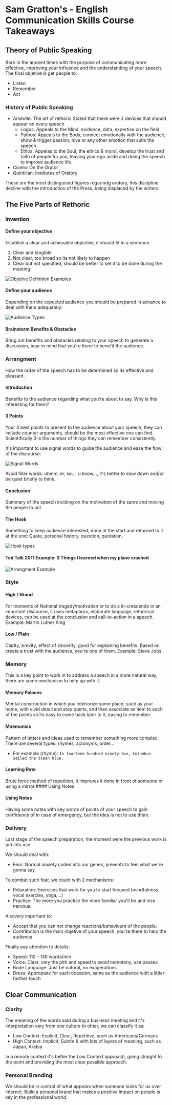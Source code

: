 # Sam Gratton's - English Communication Skills Course Takeaways

## Theory of Public Speaking

Born in the ancient times with the purpose of communicating more effective, improving your influence and the understanding of your speech.
The final objetive is get people to: 
- Listen
- Remember
- Act
  
### History of Public Speaking

- Aristotle: The art of rethoric
Stated that there were 3 devices that should appear on every speech
  - Logos: Appeals to the Mind, evidence, data, expertise on the field
  - Pathos: Appeals to the Body, connect emotionally with the audience, show & trigger passion, love or any other emotion that suits the speech
  - Ethos: Appelas to the Soul, the ethics & moral, develop the trust and faith of people for you, leaving your ego aside and doing the speech to improve audience life.
- Cicero: On the Orator
- Quintilian: Institutes of Oratory

These are the most distinguised figures regarindg oratory, this discipline decline with the introduction of the Press, being displaced by the writers.

## The Five Parts of Rethoric

### Invention

#### Define your objective

Establish a clear and achievable objective, it should fit in a sentence.

1. Clear and tangible
2. Not clear, too broad so its not likely to happen
3. Clear but not specified, should be better to set it to be done during the meeting

![Objetive Definition Examples](img/objetiveDefinition.png)

#### Define your audience

Depending on the expected audience you should be prepared in advance to deal with them adequately:

![Audience Types](img/audienceType.png)
#### Brainstorm Benefits & Obstacles
 
Bring out benefits and obstacles relating to your speech to generate a discussion, bear in mind that you're there to benefit the audience.

### Arrangment

How the order of the speech has to be determined so its effective and pleasant. 

#### Introduction

Benefits to the audience regarding what you're about to say. Why is this interesting for them?

#### 3 Points

Your 3 best points to present to the audience about your speech, they can include counter arguments, should be the most effective one can find.
Scientifically 3 is the number of things they can remember consistently.

It's important to use signal words to guide the audience and ease the flow of the discourse:

![Signal Words](img/signalWords.png)

Avoid filler words: uhmm, er, so..., u know..., it's better to slow down and/or be quiet briefly to think.

#### Conclusion

Summary of the speech inciding on the motivation of the same and moving the people to act.

#### The Hook

Something to keep audience interested, done at the start and returned to it at the end: Quote, personal history, question, quotation.

![Hook types](img/theHook.png)

#### Ted Talk 2011 Example: 3 Things I learned when my plane crashed
![Arrangment Example](img/arrangementExample.png)

### Style

#### High / Grand

For moments of National tragedy/motivation or to do a in-crescendo in an important discourse, it uses metaphors, elaborate language, rethorical devices, can be used at the conclusion and call-to-action in a speech.
Example: Martin Luther King

#### Low / Plain

Clarity, brevity, effect of sincerity, good for explaining benefits. Based on create a trust with the audience, you're one of them.
Example: Steve Jobs

### Memory

This is a key point to work in to address a speech in a more natural way, there are some mechanism to help up with it.

#### Memory Palaces

Mental construction in which you interiorize some place, such as your home, with vivid detail and stop points, and then associate an item to each of the points so its easy to come back later to it, easing to remember.

#### Mnemonics

Pattern of letters and ideas used to remember something more complex.
There are several types: rhymes, acronyms, order... 
- For example (rhyme): `In fourteen hundred ninety-two,
Columbus sailed the ocean blue.`

#### Learning Rote

Brute force method of repetition, it improves it done in front of someone or using a mirror.#### Using Notes

#### Using Notes

Having some notes with key words of points of your speech to gain confidence of in case of emergency, but the idea is not to use them.

### Delivery

Last stage of the speech preparation, the moment were the previous work is put into use.

We should deal with:

- Fear: Normal anxiety coded into our genes, prevents to feel what we're gonna say.

To combat such fear, we count with 2 mechanisms:

- Relaxation: Exercises that work for you to start focused (mindfulness, vocal exercies, yoga,...)
- Practise: The more you practise the more familiar you'll be and less nervous.

Alsovery important to:

- Accept that you can not change reactions/behaviours of the people.
- Contribution is the main objetive of your speech, you're there to help the audience.

Finally pay attention to details:

- Speed: 110 - 130 words/min
- Voice: Clear, vary the pith and speed to avoid monotony, use pauses
- Bode Language: Just be natural, no exagerations
- Dress: Appropiate for each ocassion, same as the audience with a littler further touch


## Clear Communication

### Clarity

The meaning of the words said during a business meeting and it's interpretation vary from one culture to other, we can classify it as:

- Low Context: Explicit, Clear, Repetitive, such as Americans/Germans
- High Context: Implicit, Subtle & with lots of layers of meaning, such as Japan, Arabia

In a remote context it's better the Low Context approach, going straight to the point and providing the most clear possible approach.

### Personal Branding

We should be in control of what appears when someone looks for us over internet.
Build a personal brand that makes a positive impact on people is key in the professional world.